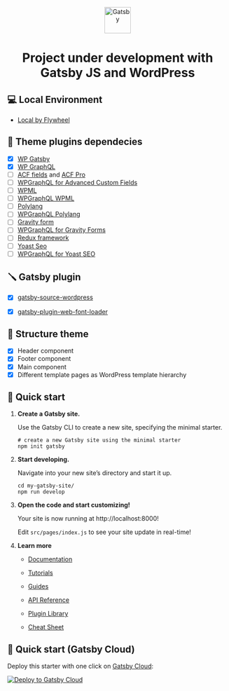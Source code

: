 <p align="center">
  <a href="https://www.gatsbyjs.com/?utm_source=starter&utm_medium=readme&utm_campaign=minimal-starter">
    <img alt="Gatsby" src="https://www.gatsbyjs.com/Gatsby-Monogram.svg" width="60" />
  </a>
</p>
<h1 align="center">
  Project under development with Gatsby JS and WordPress 
</h1>

## 💻 Local Environment

- [Local by Flywheel](https://localwp.com/)

## 🔧 Theme plugins dependecies

- [x] [WP Gatsby](https://wordpress.org/plugins/wp-gatsby/)
- [x] [WP GraphQL](https://wordpress.org/plugins/wp-graphql/)
- [ ] [ACF fields](https://it.wordpress.org/plugins/advanced-custom-fields/) and [ACF Pro](https://www.advancedcustomfields.com/pro/) 
- [ ] [WPGraphQL for Advanced Custom Fields](https://github.com/wp-graphql/wp-graphql-acf)
- [ ] [WPML](https://wpml.org/)
- [ ] [WPGraphQL WPML](https://github.com/rburgst/wp-graphql-wpml)
- [ ] [Polylang](https://it.wordpress.org/plugins/polylang/)
- [ ] [WPGraphQL Polylang](https://github.com/valu-digital/wp-graphql-polylang)
- [ ] [Gravity form](https://www.gravityforms.com/)
- [ ] [WPGraphQL for Gravity Forms](https://github.com/harness-software/wp-graphql-gravity-forms)
- [ ] [Redux framework](https://redux.io/)
- [ ] [Yoast Seo](https://it.wordpress.org/plugins/wordpress-seo/)
- [ ] [WPGraphQL for Yoast SEO](https://github.com/ashhitch/wp-graphql-yoast-seo)

## 🪛 Gatsby plugin

- [x] [gatsby-source-wordpress](https://www.gatsbyjs.com/plugins/gatsby-source-wordpress/)
- [x] [gatsby-plugin-web-font-loader](https://www.gatsbyjs.com/plugins/gatsby-plugin-web-font-loader/?=gatsby-plugin-web-font-loader)



## 🎯 Structure theme

- [x] Header component
- [x] Footer component
- [x] Main component
- [x] Different template pages as WordPress template hierarchy

## 🚀 Quick start

1.  **Create a Gatsby site.**

    Use the Gatsby CLI to create a new site, specifying the minimal starter.

    ```shell
    # create a new Gatsby site using the minimal starter
    npm init gatsby
    ```

2.  **Start developing.**

    Navigate into your new site’s directory and start it up.

    ```shell
    cd my-gatsby-site/
    npm run develop
    ```

3.  **Open the code and start customizing!**

    Your site is now running at http://localhost:8000!

    Edit `src/pages/index.js` to see your site update in real-time!

4.  **Learn more**

    - [Documentation](https://www.gatsbyjs.com/docs/?utm_source=starter&utm_medium=readme&utm_campaign=minimal-starter)

    - [Tutorials](https://www.gatsbyjs.com/tutorial/?utm_source=starter&utm_medium=readme&utm_campaign=minimal-starter)

    - [Guides](https://www.gatsbyjs.com/tutorial/?utm_source=starter&utm_medium=readme&utm_campaign=minimal-starter)

    - [API Reference](https://www.gatsbyjs.com/docs/api-reference/?utm_source=starter&utm_medium=readme&utm_campaign=minimal-starter)

    - [Plugin Library](https://www.gatsbyjs.com/plugins?utm_source=starter&utm_medium=readme&utm_campaign=minimal-starter)

    - [Cheat Sheet](https://www.gatsbyjs.com/docs/cheat-sheet/?utm_source=starter&utm_medium=readme&utm_campaign=minimal-starter)

## 🚀 Quick start (Gatsby Cloud)

Deploy this starter with one click on [Gatsby Cloud](https://www.gatsbyjs.com/cloud/):

[<img src="https://www.gatsbyjs.com/deploynow.svg" alt="Deploy to Gatsby Cloud">](https://www.gatsbyjs.com/dashboard/deploynow?url=https://github.com/gatsbyjs/gatsby-starter-minimal)